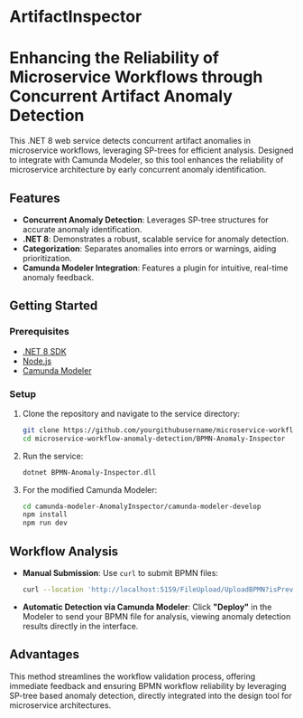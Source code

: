# ArtifactInspector
# Enhancing the Reliability of Microservice Workflows through Concurrent Artifact Anomaly Detection

This .NET 8 web service detects concurrent artifact anomalies in microservice workflows, leveraging SP-trees for efficient analysis. Designed to integrate with Camunda Modeler, so this tool enhances the reliability of microservice architecture by early concurrent anomaly identification.

## Features

- **Concurrent Anomaly Detection**: Leverages SP-tree structures for accurate anomaly identification.
- **.NET 8**: Demonstrates a robust, scalable service for anomaly detection.
- **Categorization**: Separates anomalies into errors or warnings, aiding prioritization.
- **Camunda Modeler Integration**: Features a plugin for intuitive, real-time anomaly feedback.

## Getting Started

### Prerequisites

- [.NET 8 SDK](https://dotnet.microsoft.com/download/dotnet/8.0)
- [Node.js](https://nodejs.org/)
- [Camunda Modeler](https://camunda.com/download/modeler/)

### Setup

1. Clone the repository and navigate to the service directory:
    ```bash
    git clone https://github.com/yourgithubusername/microservice-workflow-anomaly-detection.git
    cd microservice-workflow-anomaly-detection/BPMN-Anomaly-Inspector
    ```

2. Run the service:
    ```bash
    dotnet BPMN-Anomaly-Inspector.dll
    ```

3. For the modified Camunda Modeler:
    ```bash
    cd camunda-modeler-AnomalyInspector/camunda-modeler-develop
    npm install
    npm run dev
    ```

## Workflow Analysis

- **Manual Submission**:
    Use `curl` to submit BPMN files:
    ```bash
    curl --location 'http://localhost:5159/FileUpload/UploadBPMN?isPrevApproach=false' --form 'file=@"/path/to/your/bpmn/file.bpmn"'
    ```

- **Automatic Detection via Camunda Modeler**:
    Click **"Deploy"** in the Modeler to send your BPMN file for analysis, viewing anomaly detection results directly in the interface.

## Advantages

This method streamlines the workflow validation process, offering immediate feedback and ensuring BPMN workflow reliability by leveraging SP-tree based anomaly detection, directly integrated into the design tool for microservice architectures.
